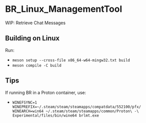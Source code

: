 # BR_Linux_ManagementTool

WIP: Retrieve Chat Messages

## Building on Linux
Run:
- `meson setup --cross-file x86_64-w64-mingw32.txt build`
- `meson compile -C build`

## Tips
If running BR in a Proton container, use:
- `WINEFSYNC=1 WINEPREFIX=~/.steam/steam/steamapps/compatdata/552100/pfx/ WINEARCH=win64 ~/.steam/steam/steamapps/common/Proton\ -\ Experimental/files/bin/wine64 brlmt.exe`
